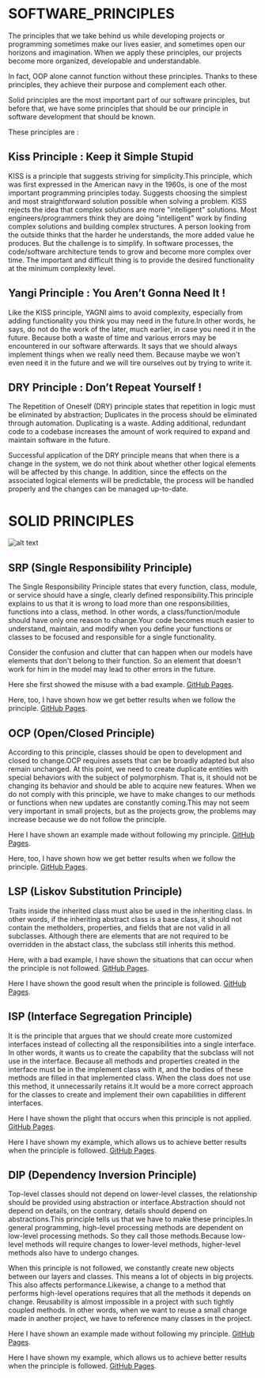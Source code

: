 # SOFTWARE_PRINCIPLES

The principles that we take behind us while developing projects or programming sometimes make our lives easier, and sometimes open our horizons and imagination. When we apply these principles, our projects become more organized, developable and understandable.

In fact, OOP alone cannot function without these principles. Thanks to these principles, they achieve their purpose and complement each other.

Solid principles are the most important part of our software principles, but before that, we have some principles that should be our principle in software development that should be known.

These principles are :

## Kiss Principle : Keep it Simple Stupid

KISS is a principle that suggests striving for simplicity.This principle, which was first expressed in the American navy in the 1960s, is one of the most important programming principles today. Suggests choosing the simplest and most straightforward solution possible when solving a problem.
KISS rejects the idea that complex solutions are more "intelligent" solutions. Most engineers/programmers think they are doing "intelligent" work by finding complex solutions and building complex structures. A person looking from the outside thinks that the harder he understands, the more added value he produces. But the challenge is to simplify. In software processes, the code/software architecture tends to grow and become more complex over time. The important and difficult thing is to provide the desired functionality at the minimum complexity level.

## Yangi Principle : You Aren’t Gonna Need It !

Like the KISS principle, YAGNI aims to avoid complexity, especially from adding functionality you think you may need in the future.In other words, he says, do not do the work of the later, much earlier, in case you need it in the future. Because both a waste of time and various errors may be encountered in our software afterwards. It says that we should always implement things when we really need them. Because maybe we won't even need it in the future and we will tire ourselves out by trying to write it.

## DRY Principle : Don’t Repeat Yourself !

The Repetition of Oneself (DRY) principle states that repetition in logic must be eliminated by abstraction; Duplicates in the process should be eliminated through automation. Duplicating is a waste. Adding additional, redundant code to a codebase increases the amount of work required to expand and maintain software in the future.

Successful application of the DRY principle means that when there is a change in the system, we do not think about whether other logical elements will be affected by this change. In addition, since the effects on the associated logical elements will be predictable, the process will be handled properly and the changes can be managed up-to-date.


# SOLID PRINCIPLES

![alt text](https://images.squarespace-cdn.com/content/v1/5ee6ced9ad12c31b3a986093/1594700989854-B74R9USLEHL600043T1P/1_7T_MQ8cFP1TgKBkf8dDWeg.jpeg?format=750w)


## SRP (Single Responsibility Principle)

The Single Responsibility Principle states that every function, class, module, or service should have a single, clearly defined responsibility.This principle explains to us that it is wrong to load more than one responsibilities, functions into a class, method. In other words, a class/function/module should have only one reason to change.Your code becomes much easier to understand, maintain, and modify when you define your functions or classes to be focused and responsible for a single functionality.

Consider the confusion and clutter that can happen when our models have elements that don't belong to their function. So an element that doesn't work for him in the model may lead to other errors in the future.

Here she first showed the misuse with a bad example. [GitHub Pages](https://github.com/oguzhanKomcu/SOFTWARE_PRINCIPLES/tree/master/SOLID_Principles/1.SRP/BadExample).

Here, too, I have shown how we get better results when we follow the principle. [GitHub Pages](https://github.com/oguzhanKomcu/SOFTWARE_PRINCIPLES/tree/master/SOLID_Principles/1.SRP/GoodExample).

##  OCP (Open/Closed Principle) 

According to this principle, classes should be open to development and closed to change.OCP requires assets that can be broadly adapted but also remain unchanged. At this point, we need to create duplicate entities with special behaviors with the subject of polymorphism. That is, it should not be changing its behavior and should be able to acquire new features. When we do not comply with this principle, we have to make changes to our methods or functions when new updates are constantly coming.This may not seem very important in small projects, but as the projects grow, the problems may increase because we do not follow the principle.

Here I have shown an example made without following my principle. [GitHub Pages](https://github.com/oguzhanKomcu/SOFTWARE_PRINCIPLES/blob/master/SOLID_Principles/2.OCP/BadExample/BadShape.cs).

Here, too, I have shown how we get better results when we follow the principle. [GitHub Pages](https://github.com/oguzhanKomcu/SOFTWARE_PRINCIPLES/tree/master/SOLID_Principles/2.OCP/GoodExample).

## LSP (Liskov Substitution Principle) 

Traits inside the inherited class must also be used in the inheriting class. In other words, if the inheriting abstract class is a base class, it should not contain the metholders, properties, and fields that are not valid in all subclasses. Although there are elements that are not required to be overridden in the abstact class, the subclass still inherits this method.

Here, with a bad example, I have shown the situations that can occur when the principle is not followed. [GitHub Pages](https://github.com/oguzhanKomcu/SOFTWARE_PRINCIPLES/tree/master/SOLID_Principles/3.LSP/BadExample).

Here I have shown the good result when the principle is followed. [GitHub Pages](https://github.com/oguzhanKomcu/SOFTWARE_PRINCIPLES/tree/master/SOLID_Principles/3.LSP/GoodExample).

## ISP (Interface Segregation Principle)

It is the principle that argues that we should create more customized interfaces instead of collecting all the responsibilities into a single interface. In other words, it wants us to create the capability that the subclass will not use in the interface. Because all methods and properties created in the interface must be in the implement class with it, and the bodies of these methods are filled in that implemented class. When the class does not use this method, it unnecessarily retains it.It would be a more correct approach for the classes to create and implement their own capabilities in different interfaces.

Here I have shown the plight that occurs when this principle is not applied. [GitHub Pages](https://github.com/oguzhanKomcu/SOFTWARE_PRINCIPLES/tree/master/SOLID_Principles/4.ISP/BadExamples).

Here I have shown my example, which allows us to achieve better results when the principle is followed. [GitHub Pages](https://github.com/oguzhanKomcu/SOFTWARE_PRINCIPLES/tree/master/SOLID_Principles/4.ISP/GoodExamples).

## DIP (Dependency Inversion Principle)

Top-level classes should not depend on lower-level classes, the relationship should be provided using abstraction or interface.Abstraction should not depend on details, on the contrary, details should depend on abstractions.This principle tells us that we have to make these principles.In general programming, high-level processing methods are dependent on low-level processing methods. So they call those methods.Because low-level methods will require changes to lower-level methods, higher-level methods also have to undergo changes.

When this principle is not followed, we constantly create new objects between our layers and classes. This means a lot of objects in big projects. This also affects performance.Likewise, a change to a method that performs high-level operations requires that all the methods it depends on change. Reusability is almost impossible in a project with such tightly coupled methods. In other words, when we want to reuse a small change made in another project, we have to reference many classes in the project.

Here I have shown an example made without following my principle. [GitHub Pages](https://github.com/oguzhanKomcu/SOFTWARE_PRINCIPLES/tree/master/SOLID_Principles/5.DIP/BadExample).

Here I have shown my example, which allows us to achieve better results when the principle is followed. [GitHub Pages](https://github.com/oguzhanKomcu/SOFTWARE_PRINCIPLES/tree/master/SOLID_Principles/5.DIP/GoodExample).






